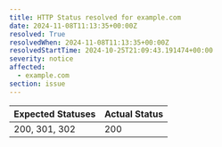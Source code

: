 ```yaml
---
title: HTTP Status resolved for example.com
date: 2024-11-08T11:13:35+00:00Z
resolved: True
resolvedWhen: 2024-11-08T11:13:35+00:00Z
resolvedStartTime: 2024-10-25T21:09:43.191474+00:00
severity: notice
affected:
  - example.com
section: issue
---
```


| Expected Statuses | Actual Status  |
|-------------------|----------------|
| 200, 301, 302 | 200 |
